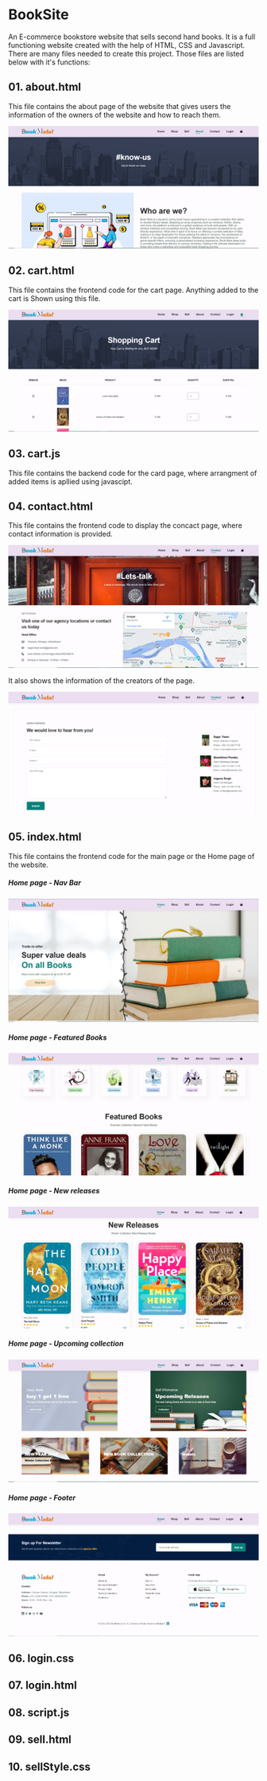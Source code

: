 # BookSite
An E-commerce bookstore website that sells second hand books. It is a full functioning website created with the help of HTML, CSS and Javascript.
There are many files needed to create this project.
Those files are listed below with it's functions:

## 01. about.html
This file contains the about page of the website that gives users the information of the owners of the website and how to reach them.

![about page](https://github.com/ReDWoLf1007/BookSite/blob/main/BookSite/SSs/About%20Us.png)

## 02. cart.html
This file contains the frontend code for the cart page. Anything added to the cart is Shown using this file.

![cart page](https://github.com/ReDWoLf1007/BookSite/blob/main/BookSite/SSs/cart.png)

## 03. cart.js
This file contains the backend code for the card page, where arrangment of added items is apllied using javascipt.

## 04. contact.html
This file contains the frontend code to display the concact page, where contact information is provided.

![contact page](https://github.com/ReDWoLf1007/BookSite/blob/main/BookSite/SSs/Contact%20Us.png)

It also shows the information of the creators of the page.

![contact down](https://github.com/ReDWoLf1007/BookSite/blob/main/BookSite/SSs/Contact%20us%202.png)

## 05. index.html

This file contains the frontend code for the main page or the Home page of the website.

##### Home page - Nav Bar

![Home page](https://github.com/ReDWoLf1007/BookSite/blob/main/BookSite/SSs/Home%20Page-Nav.png)

##### Home page - Featured Books

![Featured Books](https://github.com/ReDWoLf1007/BookSite/blob/main/BookSite/SSs/Feature%20Books.png)

##### Home page - New releases

![New releases](https://github.com/ReDWoLf1007/BookSite/blob/main/BookSite/SSs/New%20Releases.png)

##### Home page - Upcoming collection

![collection](https://github.com/ReDWoLf1007/BookSite/blob/main/BookSite/SSs/Upcoming-collection.png)
##### Home page - Footer

![Footer](https://github.com/ReDWoLf1007/BookSite/blob/main/BookSite/SSs/Footer.png)

## 06. login.css
## 07. login.html
## 08. script.js
## 09. sell.html
## 10. sellStyle.css

